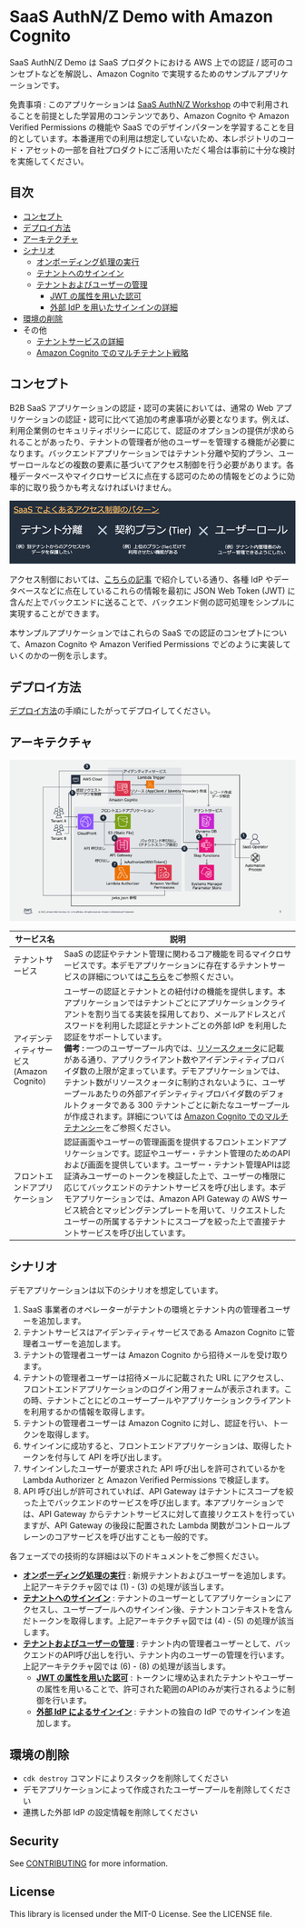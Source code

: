 # SaaS AuthN/Z Demo with Amazon Cognito

SaaS AuthN/Z Demo は SaaS プロダクトにおける AWS 上での認証 / 認可のコンセプトなどを解説し、Amazon Cognito で実現するためのサンプルアプリケーションです。

免責事項 : このアプリケーションは [SaaS AuthN/Z Workshop](https://catalog.us-east-1.prod.workshops.aws/workshops/9180bbda-7747-4b8f-ac05-14e7f258fcea) の中で利用されることを前提とした学習用のコンテンツであり、Amazon Cognito や Amazon Verified Permissions の機能や SaaS でのデザインパターンを学習することを目的としています。本番運用での利用は想定していないため、本レポジトリのコード・アセットの一部を自社プロダクトにご活用いただく場合は事前に十分な検討を実施してください。

## 目次
* [コンセプト](#コンセプト)
* [デプロイ方法](#デプロイ方法)
* [アーキテクチャ](#アーキテクチャ)
* [シナリオ](#シナリオ)
  * [オンボーディング処理の実行](/docs/onboarding.md)
  * [テナントへのサインイン](/docs/sign-in.md)
  * [テナントおよびユーザーの管理](/docs/manage-tenant-and-users.md)
    * [JWT の属性を用いた認可](/docs/authorize.md)
    * [外部 IdP を用いたサインインの詳細](/docs/federation-signin.md)
* [環境の削除](#環境の削除)
* その他
  * [テナントサービスの詳細](/docs/tenant-service.md)
  * [Amazon Cognito でのマルチテナント戦略](/docs/cognito-multi-tenancy.md)

## コンセプト

B2B SaaS アプリケーションの認証・認可の実装においては、通常の Web アプリケーションの認証・認可に比べて追加の考慮事項が必要となります。例えば、利用企業側のセキュリティポリシーに応じて、認証のオプションの提供が求められることがあったり、テナントの管理者が他のユーザーを管理する機能が必要になります。バックエンドアプリケーションではテナント分離や契約プラン、ユーザーロールなどの複数の要素に基づいてアクセス制御を行う必要があります。各種データベースやマイクロサービスに点在する認可のための情報をどのように効率的に取り扱うかも考えなければいけません。

![AccessPattern](/docs/images/saas-access-control-pattern.png)

アクセス制御においては、[こちらの記事](https://aws.amazon.com/jp/builders-flash/202108/saas-authorization-implementation-pattern/) で紹介している通り、各種 IdP やデータベースなどに点在しているこれらの情報を最初に JSON Web Token (JWT) に含んだ上でバックエンドに送ることで、バックエンド側の認可処理をシンプルに実現することができます。

本サンプルアプリケーションではこれらの SaaS での認証のコンセプトについて、Amazon Cognito や Amazon Verified Permissions でどのように実装していくのかの一例を示します。

## デプロイ方法

[デプロイ方法](/docs/how-to-deploy.md)の手順にしたがってデプロイしてください。

## アーキテクチャ

![Architecture](/docs/images/architecture.png)

|サービス名|説明|
|--|--|
|テナントサービス|SaaS の認証やテナント管理に関わるコア機能を司るマイクロサービスです。本デモアプリケーションに存在するテナントサービスの詳細については[こちら](/docs/tenant-service.md)をご参照ください。|
|アイデンティティサービス<br> (Amazon Cognito)|ユーザーの認証とテナントとの紐付けの機能を提供します。本アプリケーションではテナントごとにアプリケーションクライアントを割り当てる実装を採用しており、メールアドレスとパスワードを利用した認証とテナントごとの外部 IdP を利用した認証をサポートしています。<br>**備考 :** 一つのユーザープール内では、[リソースクォータ](https://docs.aws.amazon.com/ja_jp/cognito/latest/developerguide/limits.html#resource-quotas)に記載がある通り、アプリクライアント数やアイデンティティプロバイダ数の上限が定まっています。デモアプリケーションでは、テナント数がリソースクォータに制約されないように、ユーザープールあたりの外部アイデンティティプロバイダ数のデフォルトクォータである 300 テナントごとに新たなユーザープールが作成されます。詳細については [Amazon Cognito でのマルチテナンシー](/docs/cognito-multi-tenancy.md)をご参照ください。|
|フロントエンドアプリケーション|認証画面やユーザーの管理画面を提供するフロントエンドアプリケーションです。認証やユーザー・テナント管理のためのAPIおよび画面を提供しています。ユーザー・テナント管理APIは認証済みユーザーのトークンを検証した上で、ユーザーの権限に応じてバックエンドのテナントサービスを呼び出します。本デモアプリケーションでは、Amazon API Gateway の AWS サービス統合とマッピングテンプレートを用いて、リクエストしたユーザーの所属するテナントにスコープを絞った上で直接テナントサービスを呼び出しています。|

## シナリオ

デモアプリケーションは以下のシナリオを想定しています。

1. SaaS 事業者のオペレーターがテナントの環境とテナント内の管理者ユーザーを追加します。
2. テナントサービスはアイデンティティサービスである Amazon Cognito に管理者ユーザーを追加します。
3. テナントの管理者ユーザーは Amazon Cognito から招待メールを受け取ります。
4. テナントの管理者ユーザーは招待メールに記載された URL にアクセスし、フロントエンドアプリケーションのログイン用フォームが表示されます。この時、テナントごとにどのユーザープールやアプリケーションクライアントを利用するかの情報を取得します。
5. テナントの管理者ユーザーは Amazon Cognito に対し、認証を行い、トークンを取得します。
6. サインインに成功すると、フロントエンドアプリケーションは、取得したトークンを付与して API を呼び出します。
7. サインインしたユーザーが要求された API 呼び出しを許可されているかを Lambda Authorizer と Amazon Verified Permissions で検証します。
8. API 呼び出しが許可されていれば、API Gateway はテナントにスコープを絞った上でバックエンドのサービスを呼び出します。本アプリケーションでは、API Gateway からテナントサービスに対して直接リクエストを行っていますが、API Gateway の後段に配置された Lambda 関数がコントロールプレーンのコアサービスを呼び出すことも一般的です。

各フェーズでの技術的な詳細は以下のドキュメントをご参照ください。

* [**オンボーディング処理の実行**](/docs/onboarding.md) : 新規テナントおよびユーザーを追加します。上記アーキテクチャ図では (1) - (3) の処理が該当します。
* [**テナントへのサインイン**](/docs/sign-in.md) :  テナントのユーザーとしてアプリケーションにアクセスし、ユーザープールへのサインイン後、テナントコンテキストを含んだトークンを取得します。上記アーキテクチャ図では (4) - (5) の処理が該当します。
* [**テナントおよびユーザーの管理**](/docs/manage-tenant-and-users.md) : テナント内の管理者ユーザーとして、バックエンドのAPI呼び出しを行い、テナント内のユーザーの管理を行います。上記アーキテクチャ図では (6) - (8) の処理が該当します。
  * [**JWT の属性を用いた認可**](/docs/authorize.md) : トークンに埋め込まれたテナントやユーザーの属性を用いることで、許可された範囲のAPIのみが実行されるように制御を行います。
  * [**外部 IdP によるサインイン**](/docs/federation-signin.md) : テナントの独自の IdP でのサインインを追加します。

## 環境の削除

* `cdk destroy` コマンドによりスタックを削除してください
* デモアプリケーションによって作成されたユーザープールを削除してください
* 連携した外部 IdP の設定情報を削除してください

## Security

See [CONTRIBUTING](CONTRIBUTING.md#security-issue-notifications) for more information.

## License

This library is licensed under the MIT-0 License. See the LICENSE file.

